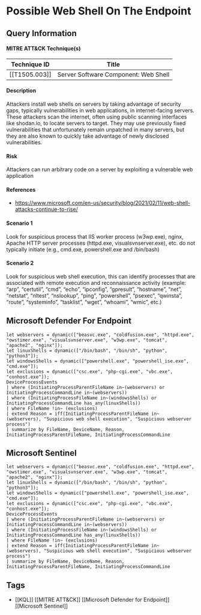 # Possible Web Shell On The Endpoint
## Query Information
#### MITRE ATT&CK Technique(s)

| Technique ID  | Title                                |
| ------------- | ------------------------------------ |
| [[T1505.003]] | Server Software Component: Web Shell |
#### Description 
Attackers install web shells on servers by taking advantage of security gaps, typically vulnerabilities in web applications, in internet-facing servers. These attackers scan the internet, often using public scanning interfaces like shodan.io, to locate servers to target. They may use previously fixed vulnerabilities that unfortunately remain unpatched in many servers, but they are also known to quickly take advantage of newly disclosed vulnerabilities.
#### Risk
Attackers can run arbitrary code on a server by exploiting a vulnerable web application
#### References
- https://www.microsoft.com/en-us/security/blog/2021/02/11/web-shell-attacks-continue-to-rise/
#### Scenario 1
Look for suspicious process that IIS worker process (w3wp.exe), nginx, Apache HTTP server processes (httpd.exe, visualsvnserver.exe), etc. do not typically initiate (e.g., cmd.exe, powershell.exe and /bin/bash)
#### Scenario 2 
Look for suspicious web shell execution, this can identify processes that are associated with remote execution and reconnaissance activity (example: “arp”, “certutil”, “cmd”, “echo”, “ipconfig”, “gpresult”, “hostname”, “net”, “netstat”, “nltest”, “nslookup”, “ping”, “powershell”, “psexec”, “qwinsta”, “route”, “systeminfo”, “tasklist”, “wget”, “whoami”, “wmic”, etc.)
## Microsoft Defender For Endpoint
```kusto
let webservers = dynamic(["beasvc.exe", "coldfusion.exe", "httpd.exe", "owstimer.exe", "visualsvnserver.exe", "w3wp.exe", "tomcat", "apache2", "nginx"]);
let linuxShells = dynamic(["/bin/bash", "/bin/sh", "python", "python3"]);
let windowsShells = dynamic(["powershell.exe", "powershell_ise.exe", "cmd.exe"]);
let exclusions = dynamic(["csc.exe", "php-cgi.exe", "vbc.exe", "conhost.exe"]);
DeviceProcessEvents
| where (InitiatingProcessParentFileName in~(webservers) or InitiatingProcessCommandLine in~(webservers))
| where (InitiatingProcessFileName in~(windowsShells) or InitiatingProcessCommandLine has_any(linuxShells))
| where FileName !in~ (exclusions)
| extend Reason = iff(InitiatingProcessParentFileName in~ (webservers), "Suspicious web shell execution", "Suspicious webserver process")
| summarize by FileName, DeviceName, Reason, InitiatingProcessParentFileName, InitiatingProcessCommandLine
```
## Microsoft Sentinel
```kusto
let webservers = dynamic(["beasvc.exe", "coldfusion.exe", "httpd.exe", "owstimer.exe", "visualsvnserver.exe", "w3wp.exe", "tomcat", "apache2", "nginx"]);
let linuxShells = dynamic(["/bin/bash", "/bin/sh", "python", "python3"]);
let windowsShells = dynamic(["powershell.exe", "powershell_ise.exe", "cmd.exe"]);
let exclusions = dynamic(["csc.exe", "php-cgi.exe", "vbc.exe", "conhost.exe"]);
DeviceProcessEvents
| where (InitiatingProcessParentFileName in~(webservers) or InitiatingProcessCommandLine in~(webservers))
| where (InitiatingProcessFileName in~(windowsShells) or InitiatingProcessCommandLine has_any(linuxShells))
| where FileName !in~ (exclusions)
| extend Reason = iff(InitiatingProcessParentFileName in~ (webservers), "Suspicious web shell execution", "Suspicious webserver process")
| summarize by FileName, DeviceName, Reason, InitiatingProcessParentFileName, InitiatingProcessCommandLine
```
## Tags
- [[KQL]] [[MITRE ATT&CK]] [[Microsoft Defender for Endpoint]] [[Microsoft Sentinel]]